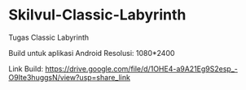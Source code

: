 # Skilvul-Classic-Labyrinth
Tugas Classic Labyrinth

Build untuk aplikasi Android
Resolusi: 1080*2400

Link Build: https://drive.google.com/file/d/1OHE4-a9A21Eg9S2esp_-O9Ite3huggsN/view?usp=share_link
